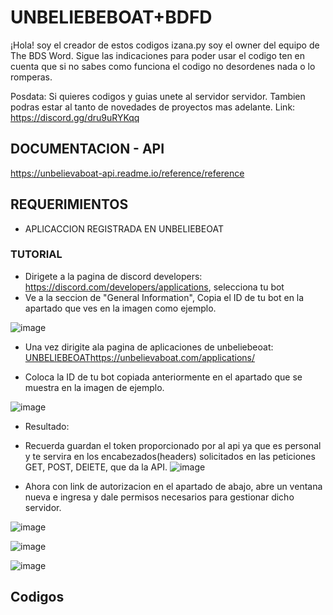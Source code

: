 # UNBELIEBEBOAT+BDFD

¡Hola! soy el creador de estos codigos izana.py soy el owner del equipo de The BDS Word. Sigue las indicaciones para poder usar el codigo ten en cuenta que si no sabes como funciona el codigo no desordenes nada o lo romperas.

Posdata: Si quieres codigos y guias unete al servidor servidor. Tambien podras estar al tanto de novedades de proyectos mas adelante. Link: https://discord.gg/dru9uRYKqq


## DOCUMENTACION  - API
https://unbelievaboat-api.readme.io/reference/reference

## REQUERIMIENTOS
- APLICACCION REGISTRADA EN UNBELIEBEOAT

### TUTORIAL
- Dirigete a la pagina de discord developers: https://discord.com/developers/applications, selecciona tu bot
- Ve a la seccion de "General Information", Copia el ID de tu bot en la apartado que ves en la imagen como ejemplo.


 ![image](https://github.com/IzanaonYT/UNBELIEBEBOAT-BDFD/assets/131629841/d92d29fc-09ac-456a-b979-ba36f6725096)

- Una vez dirigite ala pagina de aplicaciones de unbeliebeoat: [UNBELIEBEOAT](https://unbelievaboat.com/applications/)https://unbelievaboat.com/applications/

- Coloca la ID de tu bot copiada anteriormente en el apartado que se muestra en la imagen de ejemplo.


![image](https://github.com/IzanaonYT/UNBELIEBEBOAT-BDFD/assets/131629841/995123dd-937f-4c82-bbdc-5d99c39b088f)

 - Resultado:
 - Recuerda guardan el token proporcionado por al api ya que es personal y te servira en los encabezados(headers) solicitados en las peticiones GET, POST, DElETE, que da la API.
![image](https://github.com/IzanaonYT/UNBELIEBEBOAT-BDFD/assets/131629841/eeb2f427-8b3b-4f13-86a6-582f0fbc6fa3)


- Ahora con link de autorizacion en el apartado de abajo, abre un ventana nueva e ingresa y dale permisos necesarios para gestionar dicho servidor.

![image](https://github.com/IzanaonYT/UNBELIEBEBOAT-BDFD/assets/131629841/95360bea-b744-4742-b633-a76c09dd5bcc)

![image](https://github.com/IzanaonYT/UNBELIEBEBOAT-BDFD/assets/131629841/2ee90faa-2808-4858-8221-ed8d819e6cd0)

![image](https://github.com/IzanaonYT/UNBELIEBEBOAT-BDFD/assets/131629841/8482369a-078d-4116-ad74-470873850ec6)


## Codigos

